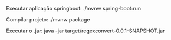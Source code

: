 Executar aplicação springboot: 
./mvnw spring-boot:run

Compilar projeto:
 ./mvnw package

Executar o .jar:
java -jar target/regexconvert-0.0.1-SNAPSHOT.jar
